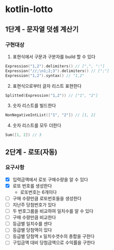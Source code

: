 # kotlin-lotto

## 1단계 - 문자열 덧셈 계산기
### 구현대상
1. 표현식에서 구문과 구분자를 build 할 수 있다
```kotlin
Expression("1,2").delimiters() // [",", ":"]
Expression("//;\n1;2;3").delimiters() // [";"]
Expression("1,2").syntax() // "1,2"
```

2. 표현식으로부터 글자 리스트 표현한다
```kotlin
Splitted(Expression("1,2")) // ["1", "2"]
```

3. 숫자 리스트를 빌드한다
```kotlin
NonNegativeIntList(["1", "2"]) // [1, 2]
```

4. 숫자 리스트를 모두 더한다
```kotlin
Sum([1, 2]) // 3
```

## 2단계 - 로또(자동)
### 요구사항
- [x] 입력금액에서 로또 구매수량을 알 수 있다
- [x] 로또 번호를 생성한다
  - 로또번호는 6개이다
- [ ] 구매 수량만큼 로또번호들을 생성한다
- [ ] 지난주 당첨번호가 있다
- [ ] 두 번호그룹을 비교하여 일치수를 알 수 있다
- [ ] 구매 수량만큼 비교한다
- [ ] 등급별 일치수를 센다
- [ ] 등급별 당첨액이 있다
- [ ] 등급별 당첨액 x 일치수갯수의 총합을 구한다
- [ ] 구입금액 대비 당첨금액으로 수익률을 구한다
